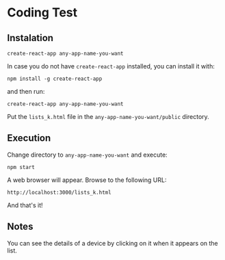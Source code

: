 # Coding Test

## Instalation

```create-react-app any-app-name-you-want```

In case you do not have ```create-react-app``` installed, you can install it with:

```npm install -g create-react-app```

and then run:

```create-react-app any-app-name-you-want```

Put the ```lists_k.html``` file in the ```any-app-name-you-want/public``` directory.

## Execution

Change directory to ```any-app-name-you-want``` and execute:

```npm start```

A web browser will appear. Browse to the following URL:

```http://localhost:3000/lists_k.html```

And that's it!

## Notes

You can see the details of a device by clicking on it when it appears on the list.

